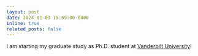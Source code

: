 ```yaml
---
layout: post
date: 2024-01-03 15:59:00-0400
inline: true
related_posts: false
---
```


I am starting my graduate study as Ph.D. student at [Vanderbilt University](https://www.vanderbilt.edu/)!
